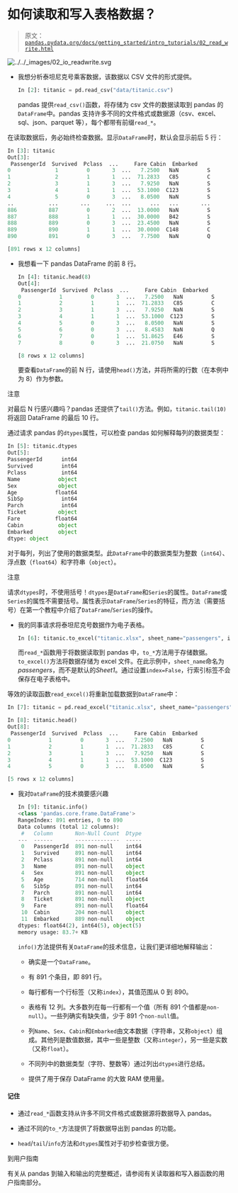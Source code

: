 # 如何读取和写入表格数据？

> 原文：[`pandas.pydata.org/docs/getting_started/intro_tutorials/02_read_write.html`](https://pandas.pydata.org/docs/getting_started/intro_tutorials/02_read_write.html)

![../../_images/02_io_readwrite.svg](img/dab7acc4e20ce0edf29438d42ed2256c.png)

+   我想分析泰坦尼克号乘客数据，该数据以 CSV 文件的形式提供。

    ```py
    In [2]: titanic = pd.read_csv("data/titanic.csv") 
    ```

    pandas 提供`read_csv()`函数，将存储为 csv 文件的数据读取到 pandas 的`DataFrame`中。pandas 支持许多不同的文件格式或数据源（csv、excel、sql、json、parquet 等），每个都带有前缀`read_*`。

在读取数据后，务必始终检查数据。显示`DataFrame`时，默认会显示前后 5 行：

```py
In [3]: titanic
Out[3]: 
 PassengerId  Survived  Pclass  ...     Fare Cabin  Embarked
0              1         0       3  ...   7.2500   NaN         S
1              2         1       1  ...  71.2833   C85         C
2              3         1       3  ...   7.9250   NaN         S
3              4         1       1  ...  53.1000  C123         S
4              5         0       3  ...   8.0500   NaN         S
..           ...       ...     ...  ...      ...   ...       ...
886          887         0       2  ...  13.0000   NaN         S
887          888         1       1  ...  30.0000   B42         S
888          889         0       3  ...  23.4500   NaN         S
889          890         1       1  ...  30.0000  C148         C
890          891         0       3  ...   7.7500   NaN         Q

[891 rows x 12 columns] 
```

+   我想看一下 pandas DataFrame 的前 8 行。

    ```py
    In [4]: titanic.head(8)
    Out[4]: 
     PassengerId  Survived  Pclass  ...     Fare Cabin  Embarked
    0            1         0       3  ...   7.2500   NaN         S
    1            2         1       1  ...  71.2833   C85         C
    2            3         1       3  ...   7.9250   NaN         S
    3            4         1       1  ...  53.1000  C123         S
    4            5         0       3  ...   8.0500   NaN         S
    5            6         0       3  ...   8.4583   NaN         Q
    6            7         0       1  ...  51.8625   E46         S
    7            8         0       3  ...  21.0750   NaN         S

    [8 rows x 12 columns] 
    ```

    要查看`DataFrame`的前 N 行，请使用`head()`方法，并将所需的行数（在本例中为 8）作为参数。

注意

对最后 N 行感兴趣吗？pandas 还提供了`tail()`方法。例如，`titanic.tail(10)`将返回 DataFrame 的最后 10 行。

通过请求 pandas 的`dtypes`属性，可以检查 pandas 如何解释每列的数据类型：

```py
In [5]: titanic.dtypes
Out[5]: 
PassengerId      int64
Survived         int64
Pclass           int64
Name            object
Sex             object
Age            float64
SibSp            int64
Parch            int64
Ticket          object
Fare           float64
Cabin           object
Embarked        object
dtype: object 
```

对于每列，列出了使用的数据类型。此`DataFrame`中的数据类型为整数（`int64`）、浮点数（`float64`）和字符串（`object`）。

注意

请求`dtypes`时，不使用括号！`dtypes`是`DataFrame`和`Series`的属性。`DataFrame`或`Series`的属性不需要括号。属性表示`DataFrame`/`Series`的特征，而方法（需要括号）在第一个教程中介绍了`DataFrame`/`Series`的操作。

+   我的同事请求将泰坦尼克号数据作为电子表格。

    ```py
    In [6]: titanic.to_excel("titanic.xlsx", sheet_name="passengers", index=False) 
    ```

    而`read_*`函数用于将数据读取到 pandas 中，`to_*`方法用于存储数据。`to_excel()`方法将数据存储为 excel 文件。在此示例中，`sheet_name`命名为*passengers*，而不是默认的*Sheet1*。通过设置`index=False`，行索引标签不会保存在电子表格中。

等效的读取函数`read_excel()`将重新加载数据到`DataFrame`中：

```py
In [7]: titanic = pd.read_excel("titanic.xlsx", sheet_name="passengers") 
```

```py
In [8]: titanic.head()
Out[8]: 
 PassengerId  Survived  Pclass  ...     Fare Cabin  Embarked
0            1         0       3  ...   7.2500   NaN         S
1            2         1       1  ...  71.2833   C85         C
2            3         1       3  ...   7.9250   NaN         S
3            4         1       1  ...  53.1000  C123         S
4            5         0       3  ...   8.0500   NaN         S

[5 rows x 12 columns] 
```

+   我对`DataFrame`的技术摘要感兴趣

    ```py
    In [9]: titanic.info()
    <class 'pandas.core.frame.DataFrame'>
    RangeIndex: 891 entries, 0 to 890
    Data columns (total 12 columns):
     #   Column       Non-Null Count  Dtype 
    ---  ------       --------------  ----- 
     0   PassengerId  891 non-null    int64 
     1   Survived     891 non-null    int64 
     2   Pclass       891 non-null    int64 
     3   Name         891 non-null    object 
     4   Sex          891 non-null    object 
     5   Age          714 non-null    float64
     6   SibSp        891 non-null    int64 
     7   Parch        891 non-null    int64 
     8   Ticket       891 non-null    object 
     9   Fare         891 non-null    float64
     10  Cabin        204 non-null    object 
     11  Embarked     889 non-null    object 
    dtypes: float64(2), int64(5), object(5)
    memory usage: 83.7+ KB 
    ```

    `info()`方法提供有关`DataFrame`的技术信息，让我们更详细地解释输出：

    +   确实是一个`DataFrame`。

    +   有 891 个条目，即 891 行。

    +   每行都有一个行标签（又称`index`），其值范围从 0 到 890。

    +   表格有 12 列。大多数列在每一行都有一个值（所有 891 个值都是`non-null`）。一些列确实有缺失值，少于 891 个`non-null`值。

    +   列`Name`、`Sex`、`Cabin`和`Embarked`由文本数据（字符串，又称`object`）组成。其他列是数值数据，其中一些是整数（又称`integer`），另一些是实数（又称`float`）。

    +   不同列中的数据类型（字符、整数等）通过列出`dtypes`进行总结。

    +   提供了用于保存 DataFrame 的大致 RAM 使用量。

#### 记住

+   通过`read_*`函数支持从许多不同文件格式或数据源将数据导入 pandas。

+   通过不同的`to_*`方法提供了将数据导出到 pandas 的功能。

+   `head`/`tail`/`info`方法和`dtypes`属性对于初步检查很方便。

到用户指南

有关从 pandas 到输入和输出的完整概述，请参阅有关读取器和写入器函数的用户指南部分。
